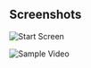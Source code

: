 ## Screenshots

![Start Screen](https://samarpan1738.github.io/Whatsapp-Killer/frontend/assets/demo-2.png)

![Sample Video](https://samarpan1738.github.io/Whatsapp-Killer/frontend/assets/demo-1.png)
